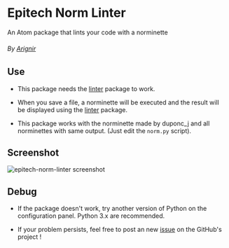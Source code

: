 # Epitech Norm Linter
An Atom package that lints your code with a norminette

###### By [Arignir](mailto:tigearth@hotmail.fr)

## Use

* This package needs the [linter](https://github.com/AtomLinter/Linter) package to work.

* When you save a file, a norminette will be executed and the result will be displayed using the [linter](https://github.com/AtomLinter/Linter) package.

* This package works with the norminette made by duponc_j and all norminettes with same output. (Just edit the ```norm.py``` script).

## Screenshot

![epitech-norm-linter screenshot](http://nsa38.casimages.com/img/2016/01/15/160115105629229328.png)

## Debug

* If the package doesn't work, try another version of Python on the configuration panel. Python 3.x are recommended.

* If your problem persists, feel free to post an new [issue](https://github.com/Arignir/Epitech-norm-linter/issues) on the GitHub's project !
